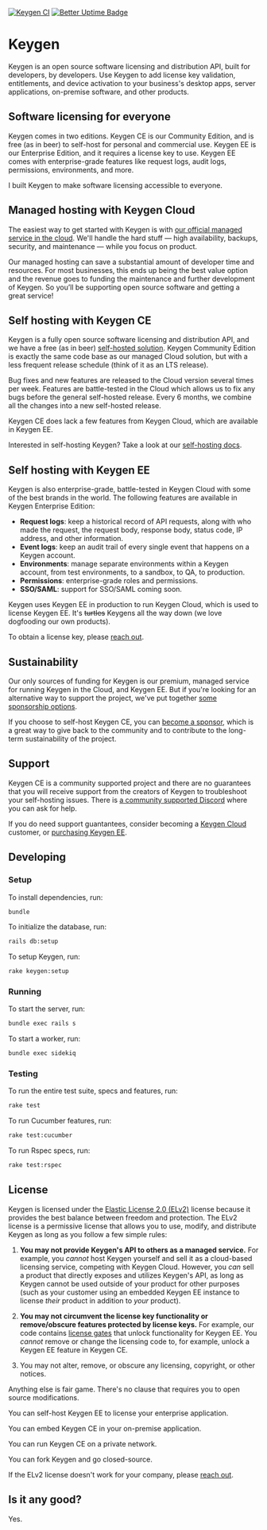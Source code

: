 [![Keygen CI](https://github.com/keygen-sh/keygen-api/actions/workflows/test.yml/badge.svg)](https://github.com/keygen-sh/keygen-api/actions)
[![Better Uptime Badge](https://betteruptime.com/status-badges/v1/monitor/95ne.svg)](https://betteruptime.com/?utm_source=status_badge)

# Keygen

Keygen is an open source software licensing and distribution API, built
for developers, by developers. Use Keygen to add license key validation,
entitlements, and device activation to your business's desktop apps,
server applications, on-premise software, and other products.

## Software licensing for everyone

Keygen comes in two editions. Keygen CE is our Community Edition, and is
free (as in beer) to self-host for personal and commercial use. Keygen
EE is our Enterprise Edition, and it requires a license key to use.
Keygen EE comes with enterprise-grade features like request logs,
audit logs, permissions, environments, and more.

I built Keygen to make software licensing accessible to everyone.

## Managed hosting with Keygen Cloud

The easiest way to get started with Keygen is with [our official managed
service in the cloud][keygen-cloud]. We'll handle the hard stuff — high
availability, backups, security, and maintenance — while you focus on
product.

Our managed hosting can save a substantial amount of developer time and
resources. For most businesses, this ends up being the best value
option and the revenue goes to funding the maintenance and further
development of Keygen. So you’ll be supporting open source software
and getting a great service!

## Self hosting with Keygen CE

Keygen is a fully open source software licensing and distribution API, and
we have a free (as in beer) [self-hosted solution][self-hosting]. Keygen Community
Edition is exactly the same code base as our managed Cloud solution, but with
a less frequent release schedule (think of it as an LTS release).

Bug fixes and new features are released to the Cloud version several times
per week. Features are battle-tested in the Cloud which allows us to fix
any bugs before the general self-hosted release. Every 6 months, we
combine all the changes into a new self-hosted release.

Keygen CE does lack a few features from Keygen Cloud, which are available
in Keygen EE.

Interested in self-hosting Keygen? Take a look at our [self-hosting docs][self-hosting].

## Self hosting with Keygen EE

Keygen is also enterprise-grade, battle-tested in Keygen Cloud with some of
the best brands in the world. The following features are available in
Keygen Enterprise Edition:

- **Request logs**: keep a historical record of API requests, along with who
  made the request, the request body, response body, status code, IP address,
  and other information.
- **Event logs**: keep an audit trail of every single event that happens on a
  Keygen account.
- **Environments**: manage separate environments within a Keygen account, from
  test environments, to a sandbox, to QA, to production.
- **Permissions**: enterprise-grade roles and permissions.
- **SSO/SAML**: support for SSO/SAML coming soon.

Keygen uses Keygen EE in production to run Keygen Cloud, which is used to
license Keygen EE. It's ~~turtles~~ Keygens all the way down (we love
dogfooding our own products).

To obtain a license key, please [reach out][sales].

## Sustainability

Our only sources of funding for Keygen is our premium, managed service for
running Keygen in the Cloud, and Keygen EE. But if you're looking for an
alternative way to support the project, we've put together [some
sponsorship options][sponsor].

If you choose to self-host Keygen CE, you can [become a sponsor][sponsor],
which is a great way to give back to the community and to contribute
to the long-term sustainability of the project.

## Support

Keygen CE is a community supported project and there are no guarantees that
you will receive support from the creators of Keygen to troubleshoot your
self-hosting issues. There is [a community supported Discord][discord]
where you can ask for help.

If you do need support guantantees, consider becoming a [Keygen Cloud][keygen-cloud]
customer, or [purchasing Keygen EE][sales].

## Developing

### Setup

To install dependencies, run:

```bash
bundle
```

To initialize the database, run:

```bash
rails db:setup
```

To setup Keygen, run:

```bash
rake keygen:setup
```

### Running

To start the server, run:

```bash
bundle exec rails s
```

To start a worker, run:

```bash
bundle exec sidekiq
```

### Testing

To run the entire test suite, specs and features, run:

```bash
rake test
```

To run Cucumber features, run:

```bash
rake test:cucumber
```

To run Rspec specs, run:

```bash
rake test:rspec
```

## License

Keygen is licensed under the [Elastic License 2.0 (ELv2)](https://github.com/keygen-sh/keygen-api/blob/master/LICENSE.md) license because it provides the best balance between freedom and protection. The ELv2 license is a permissive license that allows you to use, modify, and distribute Keygen as long as you follow a few simple rules:

1. **You may not provide Keygen's API to others as a managed service.** For example, you _cannot_ host Keygen yourself and sell it as a cloud-based licensing service, competing with Keygen Cloud. However, you _can_ sell a product that directly exposes and utilizes Keygen's API, as long as Keygen cannot be used outside of your product for other purposes (such as your customer using an embedded Keygen EE instance to license _their_ product in addition to _your_ product).

1. **You may not circumvent the license key functionality or remove/obscure features protected by license keys.** For example, our code contains [license gates](https://github.com/keygen-sh/keygen-api/blob/ddbeed71543627fc15d37342c937e8bb4ef97157/app/models/environment.rb#L2) that unlock functionality for Keygen EE. You _cannot_ remove or change the licensing code to, for example, unlock a Keygen EE feature in Keygen CE.

1. You may not alter, remove, or obscure any licensing, copyright, or other notices.

Anything else is fair game. There's no clause that requires you to open source modifications.

You can self-host Keygen EE to license your enterprise application.

You can embed Keygen CE in your on-premise application.

You can run Keygen CE on a private network.

You can fork Keygen and go closed-source.

If the ELv2 license doesn't work for your company, please [reach out][sales].

## Is it any good?

Yes.

[keygen-cloud]: https://keygen.sh
[self-hosting]: https://keygen.sh/docs/self-hosting/
[sponsor]: https://github.com/sponsors/ezekg
[support]: mailto:support@keygen.sh
[discord]: https://discord.gg/yednR566
[contribute]: https://keygen.sh/contrib/
[license]: https://keygen.sh/license/
[sales]: mailto:sales@keygen.sh
